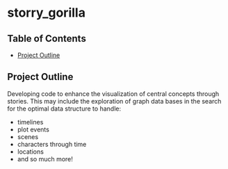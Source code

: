 # storry_gorilla

## Table of Contents
- [Project Outline]()

## Project Outline
Developing code to enhance the visualization of central concepts through stories. This may include the exploration of graph data bases in the search for the optimal data structure to handle:
- timelines
- plot events
- scenes
- characters through time
- locations
- and so much more!
